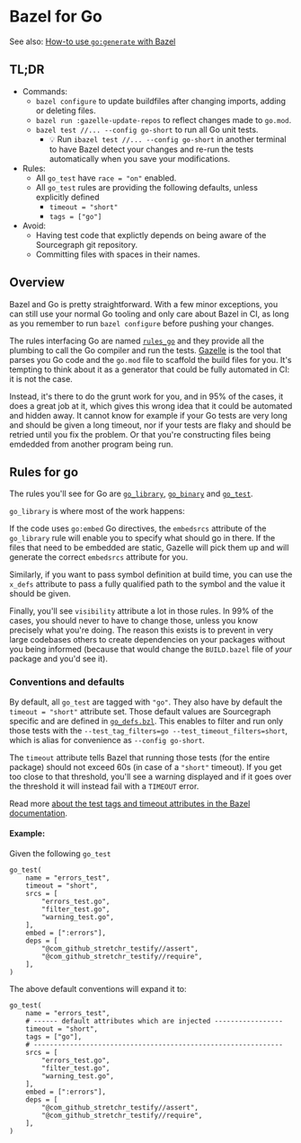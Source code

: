 # Bazel for Go 

See also: [How-to use `go:generate` with Bazel](./go_generate.md)

## TL;DR 

- Commands:
  - `bazel configure` to update buildfiles after changing imports, adding or deleting files. 
  - `bazel run :gazelle-update-repos` to reflect changes made to `go.mod`.
  - `bazel test //... --config go-short` to run all Go unit tests.
    - 💡 Run `ibazel test //... --config go-short` in another terminal to have Bazel detect your changes and re-run the tests automatically when you save your modifications.
- Rules: 
  - All `go_test` have `race = "on"` enabled.
  - All `go_test` rules are providing the following defaults, unless explicitly defined 
    - `timeout = "short"` 
    - `tags = ["go"]` 
- Avoid:
  - Having test code that explictly depends on being aware of the Sourcegraph git repository.
  - Committing files with spaces in their names. 

## Overview 

Bazel and Go is pretty straightforward. With a few minor exceptions, you can still use your normal Go tooling and only care about Bazel 
in CI, as long as you remember to run `bazel configure` before pushing your changes. 

The rules interfacing Go are named [`rules_go`]() and they provide all the plumbing to call the Go compiler and run the tests. [Gazelle]() is the tool that parses you Go code and the `go.mod` file to scaffold the build files for you. It's tempting to think about it as a generator that could be fully automated in CI: it is not the case. 

Instead, it's there to do the grunt work for you, and in 95% of the cases, it does a great job at it, which gives this wrong idea that it could be automated and hidden away. It cannot know for example if your Go tests are very long and should be given a long timeout, nor if your tests are flaky and should be retried until you fix the problem. Or that you're constructing files being emdedded from another program being run.

## Rules for go

The rules you'll see for Go are [`go_library`](https://github.com/bazelbuild/rules_go/blob/master/docs/go/core/rules.md#go_library), [`go_binary`](https://github.com/bazelbuild/rules_go/blob/master/docs/go/core/rules.md#go_binary) and [`go_test`](https://github.com/bazelbuild/rules_go/blob/master/docs/go/core/rules.md#go_test). 

`go_library` is where most of the work happens: 

If the code uses `go:embed` Go directives, the `embedsrcs` attribute of the `go_library` rule will enable you to specify what should go in there. If the files that need to be embedded are static, Gazelle will pick them up and will generate the correct `embedsrcs` attribute for you.

Similarly, if you want to pass symbol definition at build time, you can use the `x_defs` attribute to pass a fully qualified path to the symbol and the value it should be given.

Finally, you'll see `visibility` attribute a lot in those rules. In 99% of the cases, you should never to have to change those, unless you know precisely what you're doing. The reason this exists is to prevent in very large codebases others to create dependencies on your packages without you being informed (because that would change the `BUILD.bazel` file of _your_ package and you'd see it).

### Conventions and defaults 

By default, all `go_test` are tagged with `"go"`. They also have by default the `timeout = "short"` attribute set. Those default values are Sourcegraph specific and are defined in [`go_defs.bzl`](https://sourcegraph.com/github.com/khulnasoft/khulnasoft/-/blob/dev/go_defs.bzl). This enables to filter and run only those tests with the `--test_tag_filters=go --test_timeout_filters=short`, which is alias for convenience as `--config go-short`. 

The `timeout` attribute tells Bazel that running those tests (for the entire package) should not exceed 60s (in case of a `"short"` timeout). If you get too close to that threshold, you'll see a warning displayed and if it goes over the threshold it will instead fail with a `TIMEOUT` error. 

Read more [about the test tags and timeout attributes in the Bazel documentation](https://bazel.build/reference/test-encyclopedia).

#### Example:

Given the following `go_test` 

```
go_test(
    name = "errors_test",
    timeout = "short",
    srcs = [
        "errors_test.go",
        "filter_test.go",
        "warning_test.go",
    ],
    embed = [":errors"],
    deps = [
        "@com_github_stretchr_testify//assert",
        "@com_github_stretchr_testify//require",
    ],
)
```

The above default conventions will expand it to: 

```
go_test(
    name = "errors_test",
    # ------ default attributes which are injected -----------------
    timeout = "short",
    tags = ["go"],
    # --------------------------------------------------------------
    srcs = [
        "errors_test.go",
        "filter_test.go",
        "warning_test.go",
    ],
    embed = [":errors"],
    deps = [
        "@com_github_stretchr_testify//assert",
        "@com_github_stretchr_testify//require",
    ],
)
```
